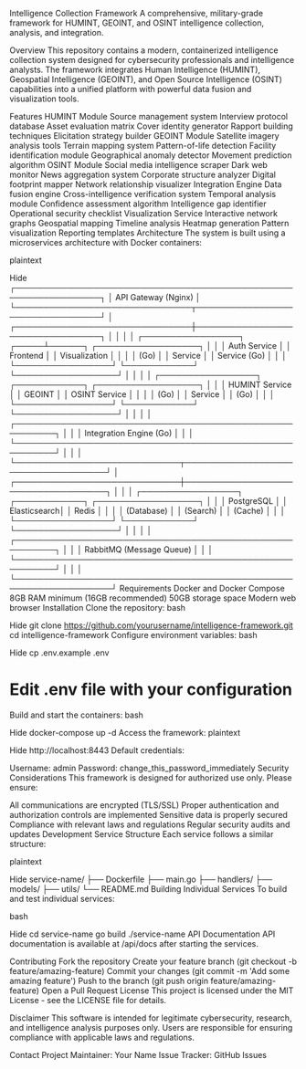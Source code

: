 Intelligence Collection Framework
A comprehensive, military-grade framework for HUMINT, GEOINT, and OSINT intelligence collection, analysis, and integration.

Overview
This repository contains a modern, containerized intelligence collection system designed for cybersecurity professionals and intelligence analysts. The framework integrates Human Intelligence (HUMINT), Geospatial Intelligence (GEOINT), and Open Source Intelligence (OSINT) capabilities into a unified platform with powerful data fusion and visualization tools.

Features
HUMINT Module
Source management system
Interview protocol database
Asset evaluation matrix
Cover identity generator
Rapport building techniques
Elicitation strategy builder
GEOINT Module
Satellite imagery analysis tools
Terrain mapping system
Pattern-of-life detection
Facility identification module
Geographical anomaly detector
Movement prediction algorithm
OSINT Module
Social media intelligence scraper
Dark web monitor
News aggregation system
Corporate structure analyzer
Digital footprint mapper
Network relationship visualizer
Integration Engine
Data fusion engine
Cross-intelligence verification system
Temporal analysis module
Confidence assessment algorithm
Intelligence gap identifier
Operational security checklist
Visualization Service
Interactive network graphs
Geospatial mapping
Timeline analysis
Heatmap generation
Pattern visualization
Reporting templates
Architecture
The system is built using a microservices architecture with Docker containers:

plaintext

Hide
┌─────────────────────────────────────────────────────────────────┐
│                        API Gateway (Nginx)                       │
└───────────────────────────────┬─────────────────────────────────┘
                                │
┌───────────────────────────────┼─────────────────────────────────┐
│                               │                                  │
│  ┌─────────────────┐    ┌─────┴──────┐    ┌──────────────────┐  │
│  │  Auth Service   │    │ Frontend   │    │ Visualization    │  │
│  │  (Go)           │    │ Service    │    │ Service (Go)     │  │
│  └─────────────────┘    └────────────┘    └──────────────────┘  │
│                                                                  │
│  ┌─────────────────┐    ┌────────────┐    ┌──────────────────┐  │
│  │  HUMINT Service │    │ GEOINT     │    │ OSINT Service    │  │
│  │  (Go)           │    │ Service    │    │ (Go)             │  │
│  └─────────────────┘    └────────────┘    └──────────────────┘  │
│                                                                  │
│  ┌─────────────────────────────────────────────────────────┐    │
│  │               Integration Engine (Go)                    │    │
│  └─────────────────────────────────────────────────────────┘    │
│                                                                  │
└─────────────────────────────┬────────────────────────────────────┘
                              │
┌─────────────────────────────┼────────────────────────────────────┐
│                                                                   │
│  ┌─────────────────┐    ┌────────────┐    ┌──────────────────┐   │
│  │  PostgreSQL     │    │ Elasticsearch│  │ Redis            │   │
│  │  (Database)     │    │ (Search)    │   │ (Cache)          │   │
│  └─────────────────┘    └────────────┘    └──────────────────┘   │
│                                                                   │
│  ┌─────────────────────────────────────────────────────────┐     │
│  │               RabbitMQ (Message Queue)                   │     │
│  └─────────────────────────────────────────────────────────┘     │
│                                                                   │
└───────────────────────────────────────────────────────────────────┘
Requirements
Docker and Docker Compose
8GB RAM minimum (16GB recommended)
50GB storage space
Modern web browser
Installation
Clone the repository:
bash

Hide
git clone https://github.com/yourusername/intelligence-framework.git
cd intelligence-framework
Configure environment variables:
bash

Hide
cp .env.example .env
# Edit .env file with your configuration
Build and start the containers:
bash

Hide
docker-compose up -d
Access the framework:
plaintext

Hide
http://localhost:8443
Default credentials:

Username: admin
Password: change_this_password_immediately
Security Considerations
This framework is designed for authorized use only. Please ensure:

All communications are encrypted (TLS/SSL)
Proper authentication and authorization controls are implemented
Sensitive data is properly secured
Compliance with relevant laws and regulations
Regular security audits and updates
Development
Service Structure
Each service follows a similar structure:

plaintext

Hide
service-name/
├── Dockerfile
├── main.go
├── handlers/
├── models/
├── utils/
└── README.md
Building Individual Services
To build and test individual services:

bash

Hide
cd service-name
go build
./service-name
API Documentation
API documentation is available at /api/docs after starting the services.

Contributing
Fork the repository
Create your feature branch (git checkout -b feature/amazing-feature)
Commit your changes (git commit -m 'Add some amazing feature')
Push to the branch (git push origin feature/amazing-feature)
Open a Pull Request
License
This project is licensed under the MIT License - see the LICENSE file for details.

Disclaimer
This software is intended for legitimate cybersecurity, research, and intelligence analysis purposes only. Users are responsible for ensuring compliance with applicable laws and regulations.

Contact
Project Maintainer: Your Name
Issue Tracker: GitHub Issues
